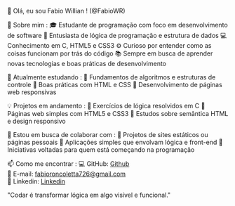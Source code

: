 👋 Olá, eu sou Fabio Willian ! (@FabioWR)

🚀 Sobre mim :
🎓 Estudante de programação com foco em desenvolvimento de software
🧠 Entusiasta de lógica de programação e estrutura de dados
💻 Conhecimento em C, HTML5 e CSS3
⚙️ Curioso por entender como as coisas funcionam por trás do código
📚 Sempre em busca de aprender novas tecnologias e boas práticas de desenvolvimento

🌱 Atualmente estudando :
🔹 Fundamentos de algoritmos e estruturas de controle
🔹 Boas práticas com HTML e CSS
🔹 Desenvolvimento de páginas web responsivas


💡 Projetos em andamento :
🔸 Exercícios de lógica resolvidos em C
🔸 Páginas web simples com HTML5 e CSS3
🔸 Estudos sobre semântica HTML e design responsivo

🤝 Estou em busca de colaborar com :
🔹 Projetos de sites estáticos ou páginas pessoais
🔹 Aplicações simples que envolvam lógica e front-end
🔹 Iniciativas voltadas para quem está começando na programação

📫 Como me encontrar :
💻 GitHub: <a href="https://github.com/FabioWR">Github</a><br/>
📧 E-mail: fabioroncoletta726@gmail.com<br>
💼 Linkedin: <a href="https://www.linkedin.com/in/fabio-roncoletta-082b62273/">Linkedin</a>


"Codar é transformar lógica em algo visível e funcional."
